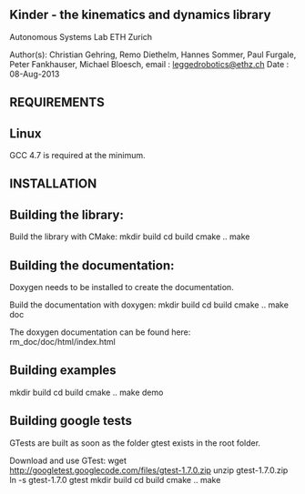 Kinder - the kinematics and dynamics library
-----------------------------------------------------------------
Autonomous Systems Lab
ETH Zurich

Author(s): Christian Gehring, Remo Diethelm, Hannes Sommer,
           Paul Furgale, Peter Fankhauser, Michael Bloesch, 
email    : leggedrobotics@ethz.ch
Date     : 08-Aug-2013

REQUIREMENTS
-----------------------------------------------------------------
Linux
-----------------------------
GCC 4.7 is required at the minimum.

INSTALLATION
-----------------------------------------------------------------
Building the library:
-----------------------------
Build the library with CMake:
mkdir build
cd build
cmake ..
make

Building the documentation:
-----------------------------
Doxygen needs to be installed to create the documentation.

Build the documentation with doxygen:
mkdir build
cd build
cmake ..
make doc

The doxygen documentation can be found here:
rm_doc/doc/html/index.html


Building examples
-----------------------------
mkdir build
cd build
cmake ..
make demo

Building google tests
-----------------------------
GTests are built as soon as the folder gtest exists in the root folder.

Download and use GTest:
wget http://googletest.googlecode.com/files/gtest-1.7.0.zip
unzip gtest-1.7.0.zip
ln -s gtest-1.7.0 gtest
mkdir build
cd build
cmake ..
make
